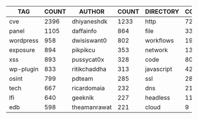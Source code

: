 |    TAG    | COUNT |    AUTHOR    | COUNT | DIRECTORY  | COUNT | SEVERITY | COUNT | TYPE | COUNT |
|-----------|-------|--------------|-------|------------|-------|----------|-------|------|-------|
| cve       |  2396 | dhiyaneshdk  |  1233 | http       |  7267 | info     |  3605 | file |   337 |
| panel     |  1105 | daffainfo    |   864 | file       |   337 | high     |  1601 | dns  |    24 |
| wordpress |   958 | dwisiswant0  |   802 | workflows  |   191 | medium   |  1463 |      |       |
| exposure  |   894 | pikpikcu     |   353 | network    |   133 | critical |   967 |      |       |
| xss       |   893 | pussycat0x   |   328 | code       |    80 | low      |   257 |      |       |
| wp-plugin |   833 | ritikchaddha |   313 | javascript |    42 | unknown  |    35 |      |       |
| osint     |   799 | pdteam       |   285 | ssl        |    28 |          |       |      |       |
| tech      |   667 | ricardomaia  |   232 | dns        |    21 |          |       |      |       |
| lfi       |   640 | geeknik      |   227 | headless   |    11 |          |       |      |       |
| edb       |   598 | theamanrawat |   221 | cloud      |     9 |          |       |      |       |
